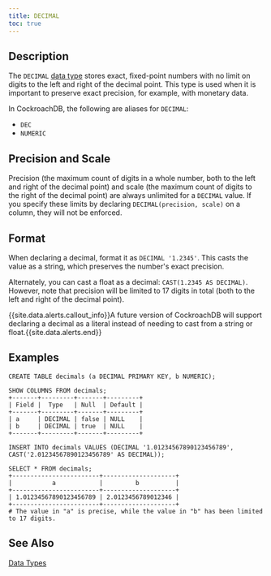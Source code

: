 ```yaml
---
title: DECIMAL
toc: true
---
```


## Description

The `DECIMAL` [data type](data-types.html) stores exact, fixed-point numbers with no limit on digits to the left and right of the decimal point. This type is used when it is important to preserve exact precision, for example, with monetary data. 

In CockroachDB, the following are aliases for `DECIMAL`:

- `DEC` 
- `NUMERIC` 

## Precision and Scale

Precision (the maximum count of digits in a whole number, both to the left and right of the decimal point) and scale (the maximum count of digits to the right of the decimal point) are always unlimited for a `DECIMAL` value. If you specify these limits by declaring `DECIMAL(precision, scale)` on a column, they will not be enforced. 

## Format

When declaring a decimal, format it as `DECIMAL '1.2345'`. This casts the value as a string, which preserves the number's exact precision.

Alternately, you can cast a float as a decimal: `CAST(1.2345 AS DECIMAL)`. However, note that precision will be limited to 17 digits in total (both to the left and right of the decimal point). 

{{site.data.alerts.callout_info}}A future version of CockroachDB will support declaring a decimal as a literal instead of needing to cast from a string or float.{{site.data.alerts.end}}

## Examples

~~~
CREATE TABLE decimals (a DECIMAL PRIMARY KEY, b NUMERIC);

SHOW COLUMNS FROM decimals;
+-------+---------+-------+---------+
| Field |  Type   | Null  | Default |
+-------+---------+-------+---------+
| a     | DECIMAL | false | NULL    |
| b     | DECIMAL | true  | NULL    |
+-------+---------+-------+---------+

INSERT INTO decimals VALUES (DECIMAL '1.01234567890123456789', CAST('2.01234567890123456789' AS DECIMAL));

SELECT * FROM decimals;
+------------------------+--------------------+
|           a            |         b          |
+------------------------+--------------------+
| 1.01234567890123456789 | 2.0123456789012346 |
+------------------------+--------------------+
# The value in "a" is precise, while the value in "b" has been limited to 17 digits.
~~~

## See Also

[Data Types](data-types.html)